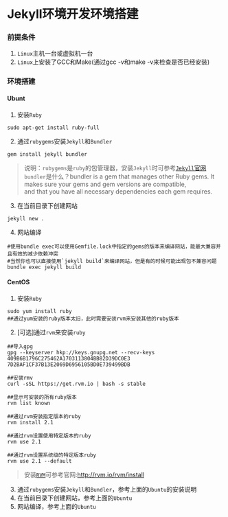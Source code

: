 Jekyll环境开发环境搭建
=====
### 前提条件
1. `Linux`主机一台或虚拟机一台
2. `Linux`上安装了GCC和Make(通过gcc -v和make -v来检查是否已经安装)

### 环境搭建
#### Ubunt
1. 安装`Ruby`
```shell
sudo apt-get install ruby-full
```
2. 通过`rubygems`安装`Jekyll`和`Bundler`
```shell
gem install jekyll bundler
```
> 说明：`rubygems`是`ruby`的包管理器，安装`Jekyll`时可参考[`Jekyll`官网](https://jekyllrb.com/docs/installation/)  
> `bundler`是什么？bundler is a gem that manages other Ruby gems. It makes sure your gems and gem versions are compatible,   
> and that you have all necessary dependencies each gem requires.

3. 在当前目录下创建网站
```shell
jekyll new .
```

4. 网站编译
```shell
#使用bundle exec可以使用Gemfile.lock中指定的gems的版本来编译网站，能最大兼容并且有效的减少依赖冲突
#当然你也可以直接使用`jekyll build`来编译网站，但是有的时候可能出现包不兼容问题
bundle exec jekyll build
```

#### CentOS
1. 安装`Ruby`
```shell
sudo yum install ruby
##通过yum安装的ruby版本太旧，此时需要安装rvm来安装其他的ruby版本
```
2. [可选]通过`rvm`来安装`ruby`
```shell
##导入gpg
gpg --keyserver hkp://keys.gnupg.net --recv-keys 409B6B1796C275462A1703113804BB82D39DC0E3 7D2BAF1CF37B13E2069D6956105BD0E739499BDB

##安装rmv
curl -sSL https://get.rvm.io | bash -s stable

##显示可安装的所有ruby版本
rvm list known

##通过rvm安装指定版本的ruby
rvm install 2.1

##通过rvm设置使用特定版本的ruby
rvm use 2.1

##通过rvm设置系统级的特定版本ruby
rvm use 2.1 --default
```
> 安装[`RVM`](http://rvm.io/rvm/install)可参考官网:http://rvm.io/rvm/install

3. 通过`rubygems`安装`Jekyll`和`Bundler`，参考上面的`Ubuntu`的安装说明
4. 在当前目录下创建网站，参考上面的`Ubuntu`
5. 网站编译，参考上面的`Ubuntu`
